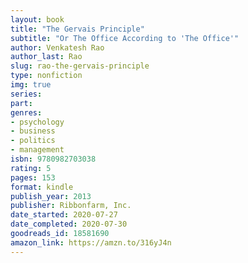 ```yaml
---
layout: book
title: "The Gervais Principle"
subtitle: "Or The Office According to 'The Office'"
author: Venkatesh Rao
author_last: Rao
slug: rao-the-gervais-principle
type: nonfiction
img: true
series: 
part: 
genres:
- psychology
- business
- politics
- management
isbn: 9780982703038
rating: 5
pages: 153
format: kindle
publish_year: 2013
publisher: Ribbonfarm, Inc.
date_started: 2020-07-27
date_completed: 2020-07-30
goodreads_id: 18581690
amazon_link: https://amzn.to/316yJ4n
---
```

